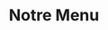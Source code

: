---
title: "Notre Menu"
description: "Dégustez de délicieuses saveurs et des portions généreuses pour un excellent rapport qualité-prix! Les plats préférés de la maison incluent le fish & chips de style anglais, les pizzas traditionnelles et aventureuses et les steaks grillés juteux."
layout: "menu"
sitemap:
  priority: 1

intro: "Dégustez de délicieuses saveurs et des portions généreuses pour un excellent rapport qualité-prix! Les plats préférés de la maison incluent le fish & chips de style anglais, les pizzas traditionnelles et aventureuses et les steaks grillés à la perfection."
wingspecial: "$6½ par lb - Soirée Ailes de Poulet les mercredis seulement après 16 h ~ Ailes Désossé non inclus"
italianintro: "Toutes nos sélections italiennes comprennent du pain à l'ail"
pizzaintro: "Pour option sans gluten ajouter $4 à la petite taille seulement"
plattersintro: "Tous les plateaux sont servis avec des frites fraîchement coupées et une salade de chou maison<br>
Petits pains sans gluten disponibles pour 1½ $<br>
Améliorez les frites pour les frites de patates douces ou une poutine pour $3"
wrapsintro: "Tous les plateaux comprennent des frites fraîchement coupées et une salade de chou maison. Option sans gluten disponible pour $1½"
sandintro: "Comme plateau, ajoutez $4.<br> Tous les plateaux comprennent des frites fraîchement coupées et une salade de chou maison."
subsintro: "Comme plateau, ajoutez $3.<br>Tous les sous-marins sont garnis de fromage et grillés et finis avec de la laitue, des tomates et des cornichons. (À l'exception du Sous-Marin Club) "
saladsintro: "Vinaigrettes ~ ail crémeux, balsamique, grecque, fromage bleu, italien, citron, française ou César"
wingsintro: "Sèche ou mélangé à la sauce. Servi avec carottes et vinaigrette ranch. Les sauces sont disponibles en version douce, moyenne, piquante, suicide, miel, ail, piment doux, barbecue ou sel et poivre."
kidsintro: "Tous nos repas pour enfants comprennent du jus ou du lait et un dessert"

pizzaveggies: "Piments verts ~ Oignons ~ Champignons ~ Tomates ~ Piments forts ~ Olives vertes ~ Olives noires"
pizzameats: "Pepperoni ~ Boeuf Haché ~ Jambon ~ Saucisse Italienne ~ Steak ~ Bacon ~ Poulet ~ Viande Fumée"
---
